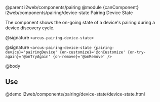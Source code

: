 @parent i2web/components/pairing
@module {canComponent} i2web/components/pairing/device-state Pairing Device State

The component shows the on-going state of a device's pairing during a device discovery cycle.

@signature `<arcus-pairing-device-state>`

@signature `<arcus-pairing-device-state
    {pairing-device}='pairingDevice'
    {on-customize}='@onCustomize'
    {on-try-again}='@onTryAgain'
    {on-remove}='@onRemove' />`

@body

## Use

@demo i2web/components/pairing/device-state/device-state.html